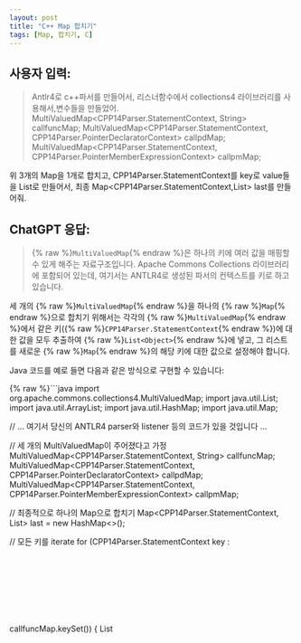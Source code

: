 ```yaml
---
layout: post
title: "C++ Map 합치기"
tags: [Map, 합치기, C]
---
```


## 사용자 입력:
> Antlr4로 c++파서를 만들어서, 리스너함수에서 collections4 라이브러리를 사용해서,변수들을 만들었어.
MultiValuedMap<CPP14Parser.StatementContext, String> callfuncMap;
MultiValuedMap<CPP14Parser.StatementContext, CPP14Parser.PointerDeclaratorContext> callpdMap;
MultiValuedMap<CPP14Parser.StatementContext, CPP14Parser.PointerMemberExpressionContext> callpmMap;

위 3개의 Map을 1개로 합치고, CPP14Parser.StatementContext를 key로  value들을 List<Object>로 만들어서, 최종 Map<CPP14Parser.StatementContext,List<Object>> last를 만들어줘.

## ChatGPT 응답:
> {% raw %}`MultiValuedMap`{% endraw %}은 하나의 키에 여러 값을 매핑할 수 있게 해주는 자료구조입니다. Apache Commons Collections 라이브러리에 포함되어 있는데, 여기서는 ANTLR4로 생성된 파서의 컨텍스트를 키로 하고 있습니다.

세 개의 {% raw %}`MultiValuedMap`{% endraw %}을 하나의 {% raw %}`Map`{% endraw %}으로 합치기 위해서는 각각의 {% raw %}`MultiValuedMap`{% endraw %}에서 같은 키({% raw %}`CPP14Parser.StatementContext`{% endraw %})에 대한 값을 모두 추출하여 {% raw %}`List<Object>`{% endraw %}에 넣고, 그 리스트를 새로운 {% raw %}`Map`{% endraw %}의 해당 키에 대한 값으로 설정해야 합니다.

Java 코드를 예로 들면 다음과 같은 방식으로 구현할 수 있습니다:

{% raw %}```java
import org.apache.commons.collections4.MultiValuedMap;
import java.util.List;
import java.util.ArrayList;
import java.util.HashMap;
import java.util.Map;

// ... 여기서 당신의 ANTLR4 parser와 listener 등의 코드가 있을 것입니다 ...

// 세 개의 MultiValuedMap이 주어졌다고 가정
MultiValuedMap<CPP14Parser.StatementContext, String> callfuncMap;
MultiValuedMap<CPP14Parser.StatementContext, CPP14Parser.PointerDeclaratorContext> callpdMap;
MultiValuedMap<CPP14Parser.StatementContext, CPP14Parser.PointerMemberExpressionContext> callpmMap;

// 최종적으로 하나의 Map으로 합치기
Map<CPP14Parser.StatementContext, List<Object>> last = new HashMap<>();

// 모든 키를 iterate
for (CPP14Parser.StatementContext key : callfuncMap.keySet()) {
    List<Object> combinedList = new ArrayList<>();

    // callfuncMap에서 값 가져오기
    combinedList.addAll(callfuncMap.get(key));

    // callpdMap에서 값 가져오기
    combinedList.addAll(callpdMap.get(key));

    // callpmMap에서 값 가져오기
    combinedList.addAll(callpmMap.get(key));

    // 최종 Map에 추가
    last.put(key, combinedList);
}

// 이제 'last'는 CPP14Parser.StatementContext를 키로 하고 List<Object>를 값으로 하는 Map입니다.
```{% endraw %}

위 코드는 세 개의 {% raw %}`MultiValuedMap`{% endraw %}을 순회하면서 같은 키에 대해 모든 값을 {% raw %}`List<Object>`{% endraw %}로 모으고, 이를 새로운 {% raw %}`Map`{% endraw %}에 넣는 과정을 보여줍니다. {% raw %}`List<Object>`{% endraw %}는 여러 다른 타입의 객체를 담을 수 있으므로, 여기에는 {% raw %}`String`{% endraw %}, {% raw %}`CPP14Parser.PointerDeclaratorContext`{% endraw %}, 그리고 {% raw %}`CPP14Parser.PointerMemberExpressionContext`{% endraw %} 객체들이 모두 포함될 수 있습니다.

참고로, 위의 코드는 Java의 일반적인 라이브러리와 Apache Commons Collections 라이브러리를 사용하여 작성되었지만, C++에서는 해당 라이브러리들을 그대로 사용할 수 없으므로, 비슷한 기능을 제공하는 라이브러리나 C++의 표준 라이브러리 기능을 사용하여 구현해야 합니다. C++에서는 {% raw %}`std::multimap`{% endraw %}이 {% raw %}`MultiValuedMap`{% endraw %}과 비슷한 역할을 할 수 있으며, {% raw %}`std::vector`{% endraw %}가 {% raw %}`List<Object>`{% endraw %}의 역할을 할 수 있습니다.

## 사용자 입력:
> 내가 원하는 거랑 달라. 위에 내용은 그냥 합치는 거 잖아. 자바로 구현하는 건데, 3개의 Map객체를 합치는데, 동일한 CPP14Parser.StatementContext에 해당하는 value들은 List<Object>로 만들어서 최종 Map객체에 넣는 거야.

## ChatGPT 응답:
> 알겠습니다, 당신이 원하는 것은 같은 {% raw %}`CPP14Parser.StatementContext`{% endraw %}에 대해 모든 맵의 값들을 하나의 {% raw %}`List<Object>`{% endraw %}로 합치고, 이 리스트를 값으로 갖는 새로운 맵을 만드는 것입니다. Java로 이를 구현한다면, 우리는 모든 키를 순회하면서 각각의 맵에서 해당 키에 대한 값을 가져와 하나의 리스트로 합친 후, 그 리스트를 최종 맵에 넣어야 합니다. 다음은 이 작업을 수행하는 코드입니다:

{% raw %}```java
import org.apache.commons.collections4.MultiValuedMap;
import java.util.List;
import java.util.ArrayList;
import java.util.HashMap;
import java.util.Map;
import java.util.Collection;

// ... 여기서 당신의 ANTLR4 parser와 listener 등의 코드가 있을 것입니다 ...

// 세 개의 MultiValuedMap이 주어졌다고 가정
MultiValuedMap<CPP14Parser.StatementContext, String> callfuncMap;
MultiValuedMap<CPP14Parser.StatementContext, CPP14Parser.PointerDeclaratorContext> callpdMap;
MultiValuedMap<CPP14Parser.StatementContext, CPP14Parser.PointerMemberExpressionContext> callpmMap;

// 최종적으로 하나의 Map으로 합치기
Map<CPP14Parser.StatementContext, List<Object>> last = new HashMap<>();

// 모든 맵에서 모든 키를 가져옵니다. 중복을 제거하기 위해 HashSet을 사용할 수 있습니다.
Set<CPP14Parser.StatementContext> allKeys = new HashSet<>();
allKeys.addAll(callfuncMap.keySet());
allKeys.addAll(callpdMap.keySet());
allKeys.addAll(callpmMap.keySet());

// 이제 모든 키를 순회하면서 값을 추출하고 합칩니다.
for (CPP14Parser.StatementContext key : allKeys) {
    List<Object> combinedList = new ArrayList<>();

    // callfuncMap에서 해당 키의 값을 모두 가져와 combinedList에 추가합니다.
    combinedList.addAll((Collection<? extends Object>) callfuncMap.get(key));

    // callpdMap에서 해당 키의 값을 모두 가져와 combinedList에 추가합니다.
    combinedList.addAll((Collection<? extends Object>) callpdMap.get(key));

    // callpmMap에서 해당 키의 값을 모두 가져와 combinedList에 추가합니다.
    combinedList.addAll((Collection<? extends Object>) callpmMap.get(key));

    // 마지막 맵에 이 키와 합쳐진 리스트를 추가합니다.
    last.put(key, combinedList);
}

// 이제 'last'는 요구사항에 맞게 각 StatementContext에 대한 모든 값을 포함하는 Map입니다.
```{% endraw %}

이 코드는 먼저 모든 맵의 키들을 모아서 중복 없이 {% raw %}`allKeys`{% endraw %} 집합에 넣습니다. 그 다음, 각 키에 대해 세 개의 맵에서 값을 가져와 {% raw %}`combinedList`{% endraw %}에 추가합니다. 마지막으로 이 리스트를 최종 맵인 {% raw %}`last`{% endraw %}에 넣습니다. {% raw %}`combinedList`{% endraw %}는 {% raw %}`Object`{% endraw %} 타입의 리스트이므로, 여러 타입의 객체들을 모두 포함할 수 있습니다.

## 사용자 입력:
> 뭐하는 거지...?

## ChatGPT 응답:
> 죄송합니다, 혼란을 드려서 죄송합니다. 제가 잘못 이해했네요. 여러 {% raw %}`MultiValuedMap`{% endraw %} 객체들을 하나의 {% raw %}`Map<CPP14Parser.StatementContext, List<Object>>`{% endraw %} 객체로 합치고 싶으신 것으로 이해했습니다. 아래는 Java로 작성된 이를 수행하는 코드입니다:

{% raw %}```java
import org.apache.commons.collections4.MultiValuedMap;
import java.util.List;
import java.util.ArrayList;
import java.util.HashMap;
import java.util.Map;
import java.util.Collection;

// ... 여기서 당신의 ANTLR4 parser와 listener 등의 코드가 있을 것입니다 ...

// 세 개의 MultiValuedMap이 주어졌다고 가정
MultiValuedMap<CPP14Parser.StatementContext, String> callfuncMap;
MultiValuedMap<CPP14Parser.StatementContext, CPP14Parser.PointerDeclaratorContext> callpdMap;
MultiValuedMap<CPP14Parser.StatementContext, CPP14Parser.PointerMemberExpressionContext> callpmMap;

// 최종적으로 하나의 Map으로 합치기
Map<CPP14Parser.StatementContext, List<Object>> last = new HashMap<>();

// 모든 맵의 키셋을 합치고, 각 키에 대해 해당하는 모든 값을 하나의 리스트에 모읍니다.
allKeys.forEach(key -> {
    List<Object> objectList = new ArrayList<>();

    // 각 MultiValuedMap에서 값들을 가져와서 objectList에 추가
    if(callfuncMap.containsKey(key)) {
        objectList.addAll(callfuncMap.get(key));
    }
    if(callpdMap.containsKey(key)) {
        objectList.addAll(callpdMap.get(key));
    }
    if(callpmMap.containsKey(key)) {
        objectList.addAll(callpmMap.get(key));
    }

    // 최종 맵에 키와 리스트를 추가
    last.put(key, objectList);
});
```{% endraw %}

위 코드는 세 개의 {% raw %}`MultiValuedMap`{% endraw %} 객체에서 같은 키 {% raw %}`CPP14Parser.StatementContext`{% endraw %}에 대한 모든 값을 하나의 리스트에 모아 {% raw %}`last`{% endraw %}라는 {% raw %}`Map<CPP14Parser.StatementContext, List<Object>>`{% endraw %} 객체에 저장합니다. 여기서 {% raw %}`List<Object>`{% endraw %}는 각각의 값들을 순서대로 포함하게 됩니다.

## 사용자 입력:
> 위 last에서 key로 반복문 추출하는 방법.

## ChatGPT 응답:
> {% raw %}`last`{% endraw %} 맵을 사용하여 모든 키({% raw %}`CPP14Parser.StatementContext`{% endraw %} 객체)를 순회하고 각 키에 대한 값을({% raw %}`List<Object>`{% endraw %}) 얻는 것은 다음과 같이 할 수 있습니다:

{% raw %}```java
// 'last' 맵에 있는 모든 엔트리를 순회
for (Map.Entry<CPP14Parser.StatementContext, List<Object>> entry : last.entrySet()) {
    CPP14Parser.StatementContext key = entry.getKey(); // 키를 얻음
    List<Object> values = entry.getValue(); // 해당 키에 연결된 값(리스트)을 얻음

    // 이제 'values' 리스트에 있는 모든 값을 처리할 수 있음
    for (Object value : values) {
        // 'value' 객체를 처리하는 로직
    }

    // 혹은 특정 처리를 위한 로직을 여기에 넣을 수 있음
}
```{% endraw %}

위 코드 스니펫은 Java의 향상된 for 루프(enhanced for loop)를 사용하여 {% raw %}`last`{% endraw %} 맵의 모든 엔트리를 순회합니다. 각 엔트리에서 키를 가져와서 해당하는 값을 처리할 수 있습니다.

각 {% raw %}`value`{% endraw %}는 {% raw %}`Object`{% endraw %} 타입이기 때문에, 이것이 어떤 특정 타입인지 확인하려면 {% raw %}`instanceof`{% endraw %}를 사용하여 타입 체크를 할 수 있습니다:

{% raw %}```java
for (Object value : values) {
    if (value instanceof String) {
        String strValue = (String) value;
        // 'strValue'로 무언가를 함
    } else if (value instanceof CPP14Parser.PointerDeclaratorContext) {
        CPP14Parser.PointerDeclaratorContext pdContext = (CPP14Parser.PointerDeclaratorContext) value;
        // 'pdContext'로 무언가를 함
    } else if (value instanceof CPP14Parser.PointerMemberExpressionContext) {
        CPP14Parser.PointerMemberExpressionContext pmContext = (CPP14Parser.PointerMemberExpressionContext) value;
        // 'pmContext'로 무언가를 함
    }
}
```{% endraw %}

이 코드는 {% raw %}`values`{% endraw %} 리스트 안의 각 객체가 실제로 어떤 타입의 인스턴스인지 확인한 다음, 해당 타입으로 캐스팅하여 타입-특정 작업을 수행합니다.

## 사용자 입력:
> 위 lastMap의 각 원소를 key의 토큰 start의 getLine으로 오름차순 만들어봐.

## ChatGPT 응답:
> {% raw %}`last`{% endraw %} 맵의 각 {% raw %}`key`{% endraw %}는 {% raw %}`CPP14Parser.StatementContext`{% endraw %} 타입의 객체입니다. 각 {% raw %}`StatementContext`{% endraw %} 객체는 파싱된 트리 구조 내에서 해당 문장의 위치를 나타내며, 일반적으로 ANTLR 파서는 각 컨텍스트 노드에 토큰의 위치 정보를 포함합니다. 이 정보에는 토큰의 시작 부분에 대한 라인 번호가 포함되어 있는데, 이를 {% raw %}`getStart()`{% endraw %} 메서드를 호출함으로써 {% raw %}`Token`{% endraw %} 객체로부터 얻을 수 있습니다. 그리고 {% raw %}`Token`{% endraw %} 객체의 {% raw %}`getLine()`{% endraw %} 메서드를 사용해 해당 토큰의 라인 번호를 알아낼 수 있습니다.

다음은 {% raw %}`last`{% endraw %} 맵의 키를 {% raw %}`CPP14Parser.StatementContext`{% endraw %}의 시작 토큰 라인 번호로 정렬하는 코드입니다:

{% raw %}```java
import java.util.stream.Collectors;

// last 맵을 value의 StatementContext의 시작 토큰 라인 번호에 따라 정렬
Map<CPP14Parser.StatementContext, List<Object>> sortedLast = last.entrySet().stream()
    .sorted(Map.Entry.comparingByKey(Comparator.comparingInt(sc -> sc.getStart().getLine())))
    .collect(Collectors.toMap(
        Map.Entry::getKey,
        Map.Entry::getValue,
        (e1, e2) -> e1, // 중복 키가 있을 경우 첫 번째 값을 사용합니다. (이 경우 중복은 발생하지 않아야 합니다.)
        LinkedHashMap::new // LinkedHashMap을 사용하여 정렬 순서를 유지합니다.
    ));
```{% endraw %}

이 코드는 {% raw %}`last`{% endraw %} 맵을 스트림으로 변환한 다음, 각 {% raw %}`Entry`{% endraw %}의 키({% raw %}`CPP14Parser.StatementContext`{% endraw %})를 기준으로 정렬합니다. 여기서 {% raw %}`getStart().getLine()`{% endraw %}을 사용하여 라인 번호를 추출하고 있습니다. 최종 결과는 순서를 유지하는 {% raw %}`LinkedHashMap`{% endraw %}으로 수집됩니다.

중요한 것은, 이 코드는 {% raw %}`StatementContext`{% endraw %}의 {% raw %}`getStart()`{% endraw %} 메서드가 실제로 존재하고 {% raw %}`Token`{% endraw %} 객체를 반환한다고 가정합니다. ANTLR이 생성한 파서 클래스와 해당 메서드가 실제로 존재하는지 확인해야 합니다. 또한, 이 코드는 Java 8 이상에서 작동하며, {% raw %}`java.util.stream.Collectors`{% endraw %}를 사용합니다.

